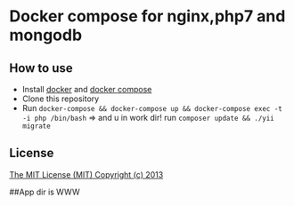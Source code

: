 # Docker compose for nginx,php7 and mongodb

## How to use

* Install [docker](https://www.docker.com/products/overview) and [docker compose](https://docs.docker.com/compose/install/)
* Clone this repository
* Run ```docker-compose && docker-compose up && docker-compose exec -t -i php /bin/bash``` => and u in work dir! run ```composer update && ./yii migrate```

## License

[The MIT License (MIT) Copyright (c) 2013](http://opensource.org/licenses/MIT)

##App dir is WWW

